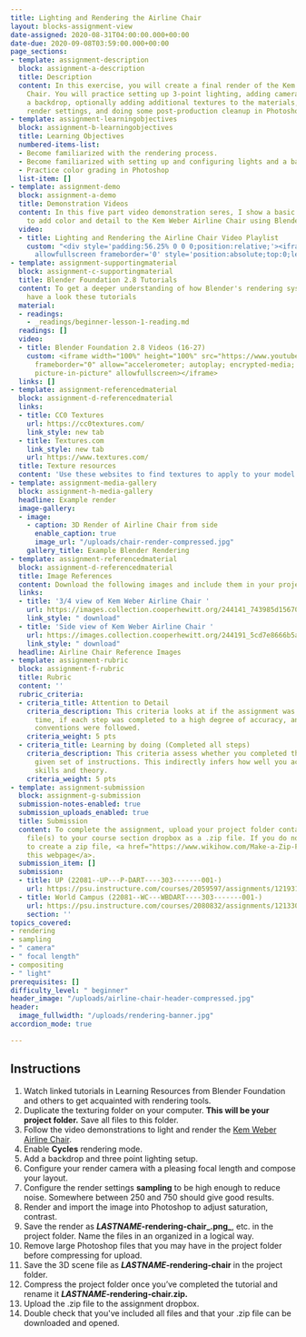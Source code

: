 ```yaml
---
title: Lighting and Rendering the Airline Chair
layout: blocks-assignment-view
date-assigned: 2020-08-31T04:00:00.000+00:00
date-due: 2020-09-08T03:59:00.000+00:00
page_sections:
- template: assignment-description
  block: assignment-a-description
  title: Description
  content: In this exercise, you will create a final render of the Kem Weber Airline
    Chair. You will practice setting up 3-point lighting, adding cameras, creating
    a backdrop, optionally adding additional textures to the materials, configuring
    render settings, and doing some post-production cleanup in Photoshop.
- template: assignment-learningobjectives
  block: assignment-b-learningobjectives
  title: Learning Objectives
  numbered-items-list:
  - Become familiarized with the rendering process.
  - Become familiarized with setting up and configuring lights and a backdrop.
  - Practice color grading in Photoshop
  list-item: []
- template: assignment-demo
  block: assignment-a-demo
  title: Demonstration Videos
  content: In this five part video demonstration seres, I show a basic texturing workflow
    to add color and detail to the Kem Weber Airline Chair using Blender 2.8.
  video:
  - title: Lighting and Rendering the Airline Chair Video Playlist
    custom: "<div style='padding:56.25% 0 0 0;position:relative;'><iframe src='https://vimeo.com/showcase/7520325/embed'
      allowfullscreen frameborder='0' style='position:absolute;top:0;left:0;width:100%;height:100%;'></iframe></div>"
- template: assignment-supportingmaterial
  block: assignment-c-supportingmaterial
  title: Blender Foundation 2.8 Tutorials
  content: To get a deeper understanding of how Blender's rendering system works,
    have a look these tutorials
  material:
  - readings:
    - _readings/beginner-lesson-1-reading.md
  readings: []
  video:
  - title: Blender Foundation 2.8 Videos (16-27)
    custom: <iframe width="100%" height="100%" src="https://www.youtube-nocookie.com/embed/videoseries?list=PLa1F2ddGya_-UvuAqHAksYnB0qL9yWDO6"
      frameborder="0" allow="accelerometer; autoplay; encrypted-media; gyroscope;
      picture-in-picture" allowfullscreen></iframe>
  links: []
- template: assignment-referencedmaterial
  block: assignment-d-referencedmaterial
  links:
  - title: CC0 Textures
    url: https://cc0textures.com/
    link_style: new tab
  - title: Textures.com
    link_style: new tab
    url: https://www.textures.com/
  title: Texture resources
  content: 'Use these websites to find textures to apply to your model. '
- template: assignment-media-gallery
  block: assignment-h-media-gallery
  headline: Example render
  image-gallery:
  - image:
    - caption: 3D Render of Airline Chair from side
      enable_caption: true
      image_url: "/uploads/chair-render-compressed.jpg"
    gallery_title: Example Blender Rendering
- template: assignment-referencedmaterial
  block: assignment-d-referencedmaterial
  title: Image References
  content: Download the following images and include them in your project folder.
  links:
  - title: '3/4 view of Kem Weber Airline Chair '
    url: https://images.collection.cooperhewitt.org/244141_743985d156708c43_b.jpg
    link_style: " download"
  - title: 'Side view of Kem Weber Airline Chair '
    url: https://images.collection.cooperhewitt.org/244191_5cd7e8666b5a9bfe_b.jpg
    link_style: " download"
  headline: Airline Chair Reference Images
- template: assignment-rubric
  block: assignment-f-rubric
  title: Rubric
  content: ''
  rubric_criteria:
  - criteria_title: Attention to Detail
    criteria_description: This criteria looks at if the assignment was submitted on
      time, if each step was completed to a high degree of accuracy, and if file naming
      conventions were followed.
    criteria_weight: 5 pts
  - criteria_title: Learning by doing (Completed all steps)
    criteria_description: This criteria assess whether you completed the assignment's
      given set of instructions. This indirectly infers how well you acquired foundational
      skills and theory.
    criteria_weight: 5 pts
- template: assignment-submission
  block: assignment-g-submission
  submission-notes-enabled: true
  submission_uploads_enabled: true
  title: Submission
  content: To complete the assignment, upload your project folder containing your
    file(s) to your course section dropbox as a .zip file. If you do not know how
    to create a zip file, <a href="https://www.wikihow.com/Make-a-Zip-File" title="">see
    this webpage</a>.
  submission_item: []
  submission:
  - title: UP (22081--UP---P-DART----303-------001-)
    url: https://psu.instructure.com/courses/2059597/assignments/12193173
  - title: World Campus (22081--WC---WBDART----303-------001-)
    url: https://psu.instructure.com/courses/2080832/assignments/12133051
    section: ''
topics_covered:
- rendering
- sampling
- " camera"
- " focal length"
- compositing
- " light"
prerequisites: []
difficulty_level: " beginner"
header_image: "/uploads/airline-chair-header-compressed.jpg"
header:
  image_fullwidth: "/uploads/rendering-banner.jpg"
accordion_mode: true

---
```

## Instructions

 1. Watch linked tutorials in Learning Resources from Blender Foundation and others to get acquainted with rendering tools.
 2. Duplicate the texturing folder on your computer. **This will be your project folder.** Save all files to this folder.
 3. Follow the video demonstrations to light and render the [Kem Weber Airline Chair](https://collection.cooperhewitt.org/objects/404536651/images/).
 4. Enable **Cycles** rendering mode.
 5. Add a backdrop and three point lighting setup.
 6. Configure your render camera with a pleasing focal length and compose your layout.
 7. Configure the render settings **sampling** to be high enough to reduce noise. Somewhere between 250 and 750 should give good results.
 8. Render and import the image into Photoshop to adjust saturation, contrast.
 9. Save the render as **_LASTNAME_-rendering-chair_.png_**, etc. in the project folder. Name the files in an organized in a logical way.
10. Remove large Photoshop files that you may have in the project folder before compressing for upload.
11. Save the 3D scene file as **_LASTNAME_-rendering-chair** in the project folder.
12. Compress the project folder once you’ve completed the tutorial and rename it **_LASTNAME_-rendering-chair.zip.**
13. Upload the .zip file to the assignment dropbox.
14. Double check that you've included all files and that your .zip file can be downloaded and opened.